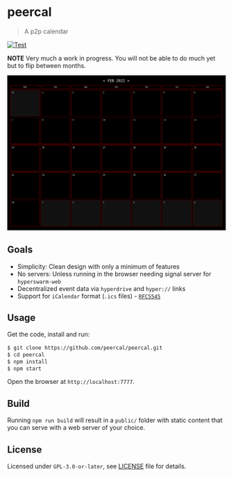 # peercal

 > A p2p calendar

[![Test](https://github.com/peercal/peercal/actions/workflows/test.yml/badge.svg)](https://github.com/peercal/peercal/actions/workflows/test.yml)

**NOTE** Very much a work in progress. You will not be able to do much yet but to flip between months.

![](./scrot.png)

## Goals

* Simplicity: Clean design with only a minimum of features
* No servers: Unless running in the browser needing signal server for `hyperswarm-web`
* Decentralized event data via `hyperdrive` and `hyper://` links
* Support for `iCalendar` format (`.ics` files) - [`RFC5545`](https://datatracker.ietf.org/doc/html/rfc5545)

## Usage

Get the code, install and run:

```
$ git clone https://github.com/peercal/peercal.git
$ cd peercal
$ npm install
$ npm start
```

Open the browser at `http://localhost:7777`.

## Build

Running `npm run build` will result in a `public/` folder with static content that you can serve with a web server of your choice.

## License

Licensed under `GPL-3.0-or-later`, see [LICENSE](./LICENSE) file for details.

